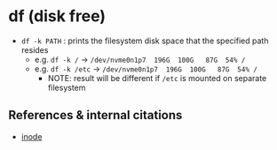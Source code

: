 # df (disk free)

- `df -k PATH` : prints the filesystem disk space that the specified path resides
  - e.g. `df -k /` -> `/dev/nvme0n1p7  196G  100G   87G  54% /`
  - e.g. `df -k /etc` -> `/dev/nvme0n1p7  196G  100G   87G  54% /`
    - NOTE: result will be different if `/etc` is mounted on separate filesystem

## References & internal citations

- [inode](../../concepts/file_system/inode.md)